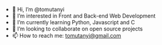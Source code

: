 - 👋 Hi, I’m @tomutanyi
- 👀 I’m interested in Front and Back-end Web Development
- 🌱 I’m currently learning Python, Javascript and C
- 💞️ I’m looking to collaborate on open source projects
- 📫 How to reach me: tomutanyi@gmail.com

<!---
tomutanyi/tomutanyi is a ✨ special ✨ repository because its `README.md` (this file) appears on your GitHub profile.
You can click the Preview link to take a look at your changes.
--->
